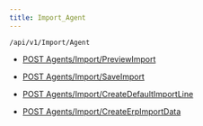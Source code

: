 ```yaml
---
title: Import_Agent
---
```


```http
/api/v1/Import/Agent
```




* [POST Agents/Import/PreviewImport](v1ImportAgent_PreviewImport.md)

* [POST Agents/Import/SaveImport](v1ImportAgent_SaveImport.md)

* [POST Agents/Import/CreateDefaultImportLine](v1ImportAgent_CreateDefaultImportLine.md)

* [POST Agents/Import/CreateErpImportData](v1ImportAgent_CreateErpImportData.md)